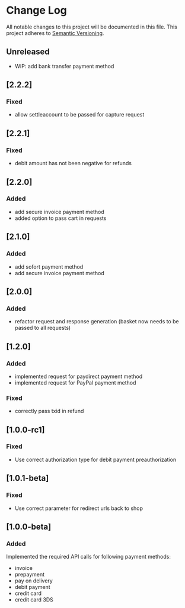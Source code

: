 # Change Log
All notable changes to this project will be documented in this file.
This project adheres to [Semantic Versioning](http://semver.org/).

## Unreleased

* WIP: add bank transfer payment method

## [2.2.2]
### Fixed 

* allow settleaccount to be passed for capture request

## [2.2.1]
### Fixed 

* debit amount has not been negative for refunds

## [2.2.0]
### Added

* add secure invoice payment method
* added option to pass cart in requests

## [2.1.0]
### Added

* add sofort payment method
* add secure invoice payment method

## [2.0.0]
### Added
* refactor request and response generation (basket now needs to be passed to all requests)

## [1.2.0]
### Added
* implemented request for paydirect payment method
* implemented request for PayPal payment method

### Fixed
* correctly pass txid in refund

## [1.0.0-rc1]
### Fixed

* Use correct authorization type for debit payment preauthorization

## [1.0.1-beta]
### Fixed

* Use correct parameter for redirect urls back to shop

## [1.0.0-beta]
### Added

Implemented the required API calls for following payment methods:

* invoice
* prepayment
* pay on delivery
* debit payment
* credit card
* credit card 3DS
